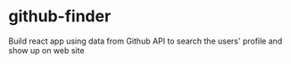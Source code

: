 # github-finder
Build react app using data from Github API to search the users' profile and show up on web site
